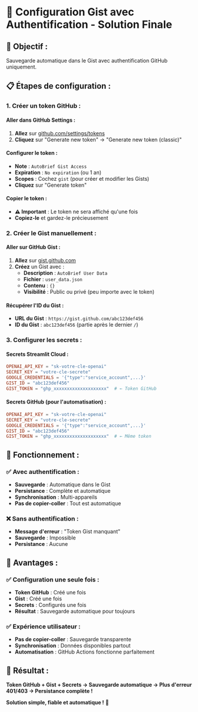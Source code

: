 # 🔑 Configuration Gist avec Authentification - Solution Finale

## 🎯 **Objectif :**
Sauvegarde automatique dans le Gist avec authentification GitHub uniquement.

## 📋 **Étapes de configuration :**

### **1. Créer un token GitHub :**

#### **Aller dans GitHub Settings :**
1. **Allez** sur [github.com/settings/tokens](https://github.com/settings/tokens)
2. **Cliquez** sur "Generate new token" → "Generate new token (classic)"

#### **Configurer le token :**
- **Note** : `AutoBrief Gist Access`
- **Expiration** : `No expiration` (ou 1 an)
- **Scopes** : Cochez `gist` (pour créer et modifier les Gists)
- **Cliquez** sur "Generate token"

#### **Copier le token :**
- **⚠️ Important** : Le token ne sera affiché qu'une fois
- **Copiez-le** et gardez-le précieusement

### **2. Créer le Gist manuellement :**

#### **Aller sur GitHub Gist :**
1. **Allez** sur [gist.github.com](https://gist.github.com)
2. **Créez** un Gist avec :
   - **Description** : `AutoBrief User Data`
   - **Fichier** : `user_data.json`
   - **Contenu** : `{}`
   - **Visibilité** : Public ou privé (peu importe avec le token)

#### **Récupérer l'ID du Gist :**
- **URL du Gist** : `https://gist.github.com/abc123def456`
- **ID du Gist** : `abc123def456` (partie après le dernier `/`)

### **3. Configurer les secrets :**

#### **Secrets Streamlit Cloud :**
```toml
OPENAI_API_KEY = "sk-votre-cle-openai"
SECRET_KEY = "votre-cle-secrete"
GOOGLE_CREDENTIALS = '{"type":"service_account",...}'
GIST_ID = "abc123def456"
GIST_TOKEN = "ghp_xxxxxxxxxxxxxxxxxxxx"  # ← Token GitHub
```

#### **Secrets GitHub (pour l'automatisation) :**
```toml
OPENAI_API_KEY = "sk-votre-cle-openai"
SECRET_KEY = "votre-cle-secrete"
GOOGLE_CREDENTIALS = '{"type":"service_account",...}'
GIST_ID = "abc123def456"
GIST_TOKEN = "ghp_xxxxxxxxxxxxxxxxxxxx"  # ← Même token
```

## 🔧 **Fonctionnement :**

### **✅ Avec authentification :**
- **Sauvegarde** : Automatique dans le Gist
- **Persistance** : Complète et automatique
- **Synchronisation** : Multi-appareils
- **Pas de copier-coller** : Tout est automatique

### **❌ Sans authentification :**
- **Message d'erreur** : "Token Gist manquant"
- **Sauvegarde** : Impossible
- **Persistance** : Aucune

## 🎯 **Avantages :**

### **✅ Configuration une seule fois :**
- **Token GitHub** : Créé une fois
- **Gist** : Créé une fois
- **Secrets** : Configurés une fois
- **Résultat** : Sauvegarde automatique pour toujours

### **✅ Expérience utilisateur :**
- **Pas de copier-coller** : Sauvegarde transparente
- **Synchronisation** : Données disponibles partout
- **Automatisation** : GitHub Actions fonctionne parfaitement

## 🚀 **Résultat :**

**Token GitHub + Gist + Secrets → Sauvegarde automatique → Plus d'erreur 401/403 → Persistance complète !**

**Solution simple, fiable et automatique !** 🎉
